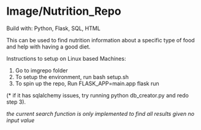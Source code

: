# Image/Nutrition_Repo

Build with: Python, Flask, SQL, HTML

This can be used to find nutrition information about a specific type of food and help with having a good diet.

Instructions to setup on Linux based Machines:
1. Go to imgrepo folder
2. To setup the environment, run bash setup.sh
3. To spin up the repo, Run FLASK_APP=main.app flask run

(* if it has sqlalchemy issues, try running python db_creator.py and redo step 3).

*the current search function is only implemented to find all results given no input value*
